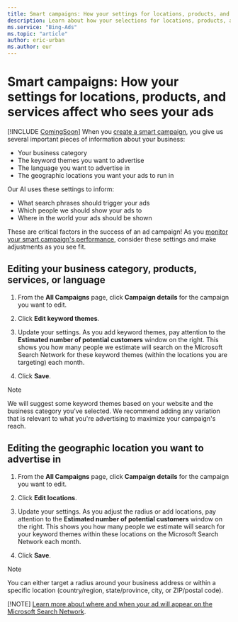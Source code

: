 ```yaml
---
title: Smart campaigns: How your settings for locations, products, and services affect who sees your ads
description: Learn about how your selections for locations, products, and services determine who sees your ads, and how to adjust these settings after you've created a campaign.
ms.service: "Bing-Ads"
ms.topic: "article"
author: eric-urban
ms.author: eur
---
```


# Smart campaigns: How your settings for locations, products, and services affect who sees your ads

[!INCLUDE [ComingSoon](./includes/ComingSoon.md)]
When you [create a smart campaign](./hlp_BA_CONC_SmartCamps_Intro.md), you give us several important pieces of information about your business:

- Your business category
- The keyword themes you want to advertise
- The language you want to advertise in
- The geographic locations you want your ads to run in

Our AI uses these settings to inform:

- What search phrases should trigger your ads
- Which people we should show your ads to
- Where in the world your ads should be shown

These are critical factors in the success of an ad campaign! As you [monitor your smart campaign's performance](./hlp_BA_CONC_SmartCamps_Monitor.md), consider these settings and make adjustments as you see fit.

## Editing your business category, products, services, or language
1. From the **All Campaigns** page, click **Campaign details** for the campaign you want to edit.
1. Click **Edit keyword themes**.
1. Update your settings.
As you add keyword themes, pay attention to the **Estimated number of potential customers** window on the right. This shows you how many people we estimate will search on the Microsoft Search Network for these keyword themes (within the locations you are targeting) each month.

1. Click **Save**.

> [!NOTE]
> We will suggest some keyword themes based on your website and the business category you've selected. We recommend adding any variation that is relevant to what you're advertising to maximize your campaign's reach.

## Editing the geographic location you want to advertise in
1. From the **All Campaigns** page, click **Campaign details** for the campaign you want to edit.
1. Click **Edit locations**.
1. Update your settings.
As you adjust the radius or add locations, pay attention to the **Estimated number of potential customers** window on the right. This shows you how many people we estimate will search for your keyword themes within these locations on the Microsoft Search Network each month.

1. Click **Save**.

> [!NOTE]
> You can either target a radius around your business address or within a specific location (country/region, state/province, city, or ZIP/postal code).
> 
> [!NOTE]
> [Learn more about where and when your ad will appear on the Microsoft Search Network](./hlp_BA_CONC_SmartCamps_AdNetwork.md).



